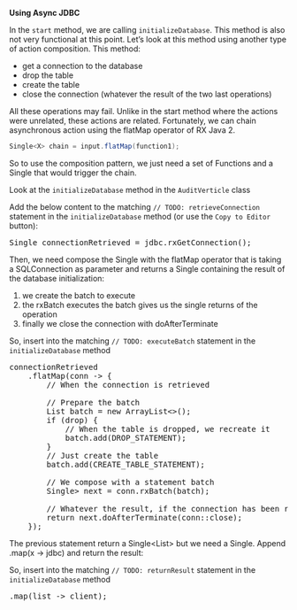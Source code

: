 **Using Async JDBC**

In the ``start`` method, we are calling ``initializeDatabase``. This method is also not very functional at this point. Let’s look at this method using another type of action composition. This method:

* get a connection to the database
* drop the table
* create the table
* close the connection (whatever the result of the two last operations)

All these operations may fail. Unlike in the start method where the actions were unrelated, these actions are related. Fortunately, we can chain asynchronous action using the flatMap operator of RX Java 2.

```java
Single<X> chain = input.flatMap(function1);
```

So to use the composition pattern, we just need a set of Functions and a Single that would trigger the chain.

Look at the `initializeDatabase` method in the ``AuditVerticle`` class

Add the below content to the matching ``// TODO: retrieveConnection`` statement in the ``initializeDatabase`` method (or use the `Copy to Editor` button):

<pre class="file" data-filename="src/main/java/io/vertx/workshop/audit/impl/AuditVerticle.java" data-target="insert" data-marker="// TODO: retrieveConnection">
Single<SQLConnection> connectionRetrieved = jdbc.rxGetConnection();
</pre>

Then, we need compose the Single with the flatMap operator that is taking a SQLConnection as parameter and returns a Single containing the result of the database initialization:

1. we create the batch to execute
2. the rxBatch executes the batch gives us the single returns of the operation
3. finally we close the connection with doAfterTerminate

So, insert into the matching ``// TODO: executeBatch`` statement in the ``initializeDatabase`` method

<pre class="file" data-filename="src/main/java/io/vertx/workshop/audit/impl/AuditVerticle.java" data-target="insert" data-marker="// TODO: executeBatch">
connectionRetrieved
    .flatMap(conn -> {
        // When the connection is retrieved

        // Prepare the batch
        List<String> batch = new ArrayList<>();
        if (drop) {
            // When the table is dropped, we recreate it
            batch.add(DROP_STATEMENT);
        }
        // Just create the table
        batch.add(CREATE_TABLE_STATEMENT);

        // We compose with a statement batch
        Single<List<Integer>> next = conn.rxBatch(batch);

        // Whatever the result, if the connection has been retrieved, close it
        return next.doAfterTerminate(conn::close);
    });
</pre>

The previous statement return a Single<List<Integer>> but we need a Single<JDBCClient>. Append .map(x → jdbc) and return the result:

So, insert into the matching ``// TODO: returnResult`` statement in the ``initializeDatabase`` method

<pre class="file" data-filename="src/main/java/io/vertx/workshop/audit/impl/AuditVerticle.java" data-target="insert" data-marker="// TODO: returnResult">
.map(list -> client);
</pre>
